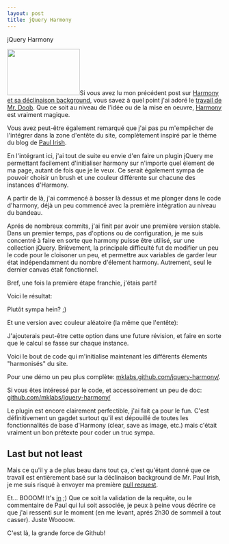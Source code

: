 ```yaml
---
layout: post
title: jQuery Harmony
---
```




jQuery Harmony

<img class="mk-blog-img" src="{{site.baseurl}}assets/img/jquery/jquery_logo.gif" height="108" width="170" />Si vous avez lu mon précédent post sur <a href="http://blog.mklog.fr/2010/11/06/harmony-sexy-background-canvas/">Harmony et sa déclinaison background</a>, vous savez à quel point j'ai adoré  le <a href="http://mrdoob.com/">travail de Mr. Doob</a>. Que ce soit au niveau de l'idée ou de la mise en oeuvre, <a href="http://mrdoob.com/projects/harmony/">Harmony</a> est vraiment magique.

Vous avez peut-être également remarqué que j'ai pas pu m'empêcher de l'intégrer dans la zone d'entête du site, complètement inspiré par le thème du blog de <a href="http://paulirish.com/">Paul Irish</a>.

En l'intégrant ici, j'ai tout de suite eu envie d'en faire un plugin jQuery me permettant facilement d'initialiser harmony sur n'importe quel élement de ma page, autant de fois que je le veux. Ce serait également sympa de pouvoir choisir un brush et une couleur différente sur chacune des instances d'Harmony.

<!--more-->

A partir de là, j'ai commencé à bosser là dessus et me plonger dans le code d'harmony, déjà un peu commencé avec la première intégration au niveau du bandeau.

Aprés de nombreux commits, j'ai finit par avoir une première version stable. Dans un premier temps, pas d'options ou de configuration, je me suis concentré à faire en sorte que harmony puisse être utilisé, sur une collection jQuery. Brièvement, la principale difficulté fut de modifier un peu le code pour le cloisoner un peu, et permettre aux variables de garder leur état indépendamment du nombre d'élement harmony. Autrement, seul le dernier canvas était fonctionnel.

Bref, une fois la première étape franchie, j'étais parti!

Voici le résultat:

<div class="mk-blog-demo mk-blog-demo-harmony" data-color="#BABB40"></div>

Plutôt sympa hein? ;)

Et une version avec couleur aléatoire (la même que l'entête):

<div class="mk-blog-demo mk-blog-demo-harmony"></div>

J'ajouterais peut-être cette option dans une future révision, et faire en sorte que le calcul se fasse sur chaque instance.

Voici le bout de code qui m'initialise maintenant les différents élements "harmonisés" du site. 

<script src="https://gist.github.com/672845.js"> </script>

Pour une démo un peu plus complète: <a href="http://mklabs.github.com/jquery-plugs/jquery-harmony/">mklabs.github.com/jquery-harmony/</a>.

Si vous êtes intéressé par le code, et accessoirement un peu de doc: <a href="http://github.com/mklabs/jquery-plugs/tree/master/jquery-harmony/">github.com/mklabs/jquery-harmony/</a>

Le plugin est encore clairement perfectible, j'ai fait ça pour le fun. C'est définitivement un gagdet surtout qu'il est dépouillé de toutes les fonctionnalités de base d'Harmony (clear, save as image, etc.) mais c'était vraiment un bon prétexte pour coder un truc sympa.

<h2>Last but not least</h2>

Mais ce qu'il y a de plus beau dans tout ça, c'est qu'étant donné que ce travail est entièrement basé sur la déclinaison background de Mr. Paul Irish, je me suis risqué à envoyer ma première <a href="https://github.com/paulirish/harmony/pull/1">pull request</a>.

Et... BOOOM! It's <a href="https://github.com/paulirish/harmony">in</a> ;) Que ce soit la validation de la requête, ou le commentaire de Paul qui lui soit associée, je peux à peine vous décrire ce que j'ai ressenti sur le moment (en me levant, aprés 2h30 de sommeil à tout casser). Juste Woooow.

C'est là, la grande force de Github!

